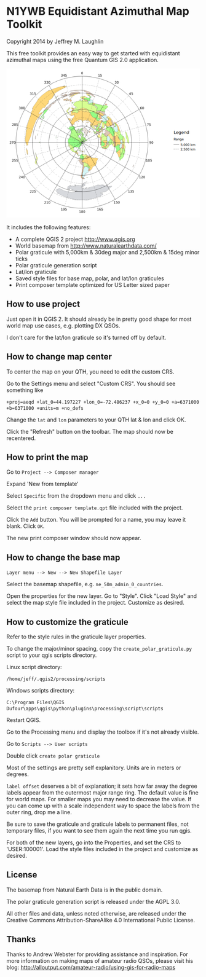 # N1YWB Equidistant Azimuthal Map Toolkit #

Copyright 2014 by Jeffrey M. Laughlin

This free toolkit provides an easy way to get started with equidistant
azimuthal maps using the free Quantum GIS 2.0 application. 

![An equidistant azimuthal map of the world.](example.png "Example")

It includes the following features:

* A complete QGIS 2 project http://www.qgis.org
* World basemap from http://www.naturalearthdata.com/
* Polar graticule with 5,000km & 30deg major and 2,500km & 15deg minor ticks
* Polar graticule generation script
* Lat/lon graticule
* Saved style files for base map, polar, and lat/lon graticules
* Print composer template optimized for US Letter sized paper

## How to use project ##

Just open it in QGIS 2. It should already be in pretty good shape for most world map use
cases, e.g. plotting DX QSOs.

I don't care for the lat/lon graticule so it's turned off by default.

## How to change map center ##

To center the map on your QTH, you need to edit the custom CRS.

Go to the Settings menu and select "Custom CRS". You should see something like

    +proj=aeqd +lat_0=44.197227 +lon_0=-72.486237 +x_0=0 +y_0=0 +a=6371000 +b=6371000 +units=m +no_defs

Change the `lat` and `lon` parameters to your QTH lat & lon and click OK.

Click the "Refresh" button on the toolbar. The map should now be recentered.

## How to print the map ##

Go to `Project --> Composer manager`

Expand 'New from template'

Select `Specific` from the dropdown menu and click `...`

Select the `print composer template.qpt` file included with the project.

Click the `Add` button. You will be prompted for a name, you may leave it
blank. Click `OK`.

The new print composer window should now appear.

## How to change the base map ##

`Layer menu --> New --> New Shapefile Layer`

Select the basemap shapefile, e.g. `ne_50m_admin_0_countries`.

Open the properties for the new layer. Go to "Style". Click "Load Style" and
select the map style file included in the project. Customize as desired.

## How to customize the graticule ##

Refer to the style rules in the graticule layer properties. 

To change the major/minor spacing, copy the `create_polar_graticule.py` script
to your qgis scripts directory.

Linux script directory:

    /home/jeff/.qgis2/processing/scripts

Windows scripts directory:

    C:\Program Files\QGIS Dufour\apps\qgis\python\plugins\processing\script\scripts

Restart QGIS.

Go to the Processing menu and display the toolbox if it's not already visible.

Go to `Scripts --> User scripts`

Double click `create polar graticule`

Most of the settings are pretty self explanitory. Units are in meters or
degrees. 

`label offset` deserves a bit of explanation; it sets how far away the
degree labels appear from the outermost major range ring. The default value is
fine for world maps. For smaller maps you may need to decrease the value. If
you can come up with a scale independent way to space the labels from the outer
ring, drop me a line.

Be sure to save the graticule and graticule labels to permanent files, not
temporary files, if you want to see them again the next time you run qgis.

For both of the new layers, go into the Properties, and set the CRS to
'USER:100001'. Load the style files included in the project and customize as
desired.

## License ##

The basemap from Natural Earth Data is in the public domain.

The polar graticule generation script is released under the AGPL 3.0.

All other files and data, unless noted otherwise, are released under the
Creative Commons Attribution-ShareAlike 4.0 International Public License.

## Thanks ##

Thanks to Andrew Webster for providing assistance and inspiration. For more
information on making maps of amateur radio QSOs, please visit his blog:
http://alloutput.com/amateur-radio/using-gis-for-radio-maps

